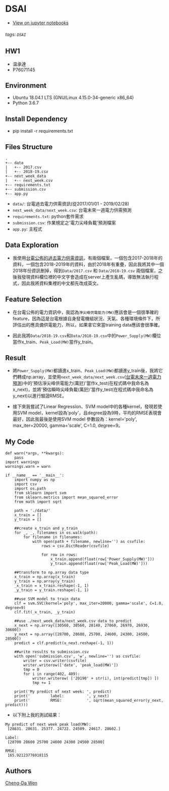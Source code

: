 # DSAI
- [View on jupyter notebooks](https://nbviewer.jupyter.org/github/jeremywen0202/DSAI_HW1/blob/master/forecasting.ipynb)
###### tags: `DSAI`
## HW1
- 温承達
- P76071145
## Environment
- Ubuntu 18.04.1 LTS (GNU/Linux 4.15.0-34-generic x86_64)
- Python 3.6.7
## Install Dependency
- pip install -r requirements.txt
## Files Structure

```
.
+-- data
|   +-- 2017.csv
|   +-- 2018-19.csv
+-- next_week_data
|   +-- next_week.csv
+-- requirements.txt
+-- submission.csv
+-- app.py
```
- `data/`: 台電過去電力供需資訊(從2017/01/01 - 2019/02/28)
- `next_week_data/next_week.csv`: 台電未來一週電力供需預測
- `requirements.txt`: python套件需求
- `submission.csv`: 作業規定之'電力尖峰負載'預測檔案
- `app.py`: 主程式

## Data Exploration
- 我使用[台電公佈的過去電力供需資訊](https://data.gov.tw/dataset/19995)，有兩個檔案，一個包含2017-2018年的資料，一個包含2018-2019年的資料，由於2018年有重疊，因此我將其中一個2018年份資訊刪掉，得到`Data/2017.csv` 和 `Data/2018-19.csv` 兩個檔案，之後我發現資料欄位裡的中文字會造成在server上產生亂碼，導致無法執行程式，因此我將資料集裡的中文都先改成英文。

## Feature Selection
- 在台電公佈的電力資訊中，我認為`淨尖峰供電能力(MW)`應該會是一個很準確的feature，因為這是台電根據自身發電機組狀況、天氣、各種環境條件下，所評估出的應具備供電能力，所以，如果拿它來當training data應該會很準確。

- 因此我將`Data/2018-19.csv`和`Data/2018-19.csv`中的`Power_Supply(MW)`欄位當作x_train、`Peak_Load(MW)`當作y_train。

## Result
- 將`Power_Supply(MW)`都讀進x_train、`Peak_Load(MW)`都讀進y_train後，我將它們轉成np.array，並使用`next_week_data/next_week.csv`([台電未來一週電力預測](https://data.gov.tw/dataset/33462))中的'預估淨尖峰供電能力(萬瓩)'當作x_test(在程式碼中我命名為x_next)，並將'預估瞬時尖峰負載(萬瓩)'當作y_test(在程式碼中我命名為y_next)以進行驗證RMSE。


- 接下來我嘗試了Linear Regression、SVM model中的各種kernel，發現若使用SVM model，kernel設為'poly'，且degree設為9時，平均的RMSE表現會最好，因此我最後是使用SVM model 參數設為：kernel='poly', max_iter=20000, gamma='scale', C=1.0, degree=9。

## My Code
```python=
def warn(*args, **kwargs):    
    pass
import warnings
warnings.warn = warn

if __name__ == '__main__':
    import numpy as np
    import csv 
    import os.path
    from sklearn import svm 
    from sklearn.metrics import mean_squared_error
    from math import sqrt
    
    path = './data/'
    x_train = []
    y_train = []
    
    ##create x_train and y_train
    for _, _, filenames in os.walk(path):  
        for filename in filenames:
            with open(path + filename, newline='') as csvfile:
                rows = csv.DictReader(csvfile)
    
                for row in rows:
                    x_train.append(float(row['Power_Supply(MW)']))
                    y_train.append(float(row['Peak_Load(MW)']))

    ##transform to np.array data type
    x_train = np.array(x_train)    
    y_train = np.array(y_train)
    _x_train = x_train.reshape(-1, 1)
    _y_train = y_train.reshape(-1, 1)

    ##use SVM model to train data
    clf = svm.SVC(kernel='poly', max_iter=20000, gamma='scale', C=1.0, degree=9)
    clf.fit(_x_train, _y_train)

    ##use ./next_week_data/next_week.csv data to predict
    x_next = np.array([30560, 30560, 28140, 27060, 26970, 26930, 30600])
    y_next = np.array([28700, 28600, 25700, 24600, 24300, 24500, 28500])
    predict = clf.predict(x_next.reshape(-1, 1)) 

    ##write results to submission.csv
    with open('submission.csv', 'w', newline='') as csvfile:
        writer = csv.writer(csvfile)
        writer.writerow(['date', 'peak_load(MW)'])
        tmp = 0 
        for i in range(402, 409):
            writer.writerow( ['20190' + str(i), int(predict[tmp]) ])
            tmp += 1

    print('My predict of next week: ', predict)
    print('         label:          ', y_next)
    print('         RMSE:           ', sqrt(mean_squared_error(y_next, predict)))

```


- 以下附上我的測試結果：

```
My predict of next week peak load(MW):
 [28631. 28631. 25377. 24722. 24509. 24617. 28602.]

Label:
 [28700 28600 25700 24600 24300 24500 28500]

RMSE:
 165.92123776918115

```

## Authors
[Cheng-Da Wen](https://github.com/jeremywen0202)
